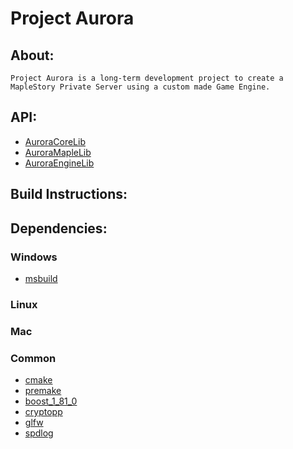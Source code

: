# Project Aurora

## About:
```
Project Aurora is a long-term development project to create a MapleStory Private Server using a custom made Game Engine.
```

## API:
* [AuroraCoreLib](https://duncanbauer.github.io/AuroraCoreLib)
* [AuroraMapleLib](https://duncanbauer.github.io/AuroraMapleLib)
* [AuroraEngineLib](https://duncanbauer.github.io/AuroraEngineLib)

## Build Instructions:

## Dependencies:

### Windows
* [msbuild]()

### Linux

### Mac

### Common
* [cmake]()
* [premake](https://github.com/premake/premake-core)
* [boost_1_81_0](https://github.com/boostorg/boost)
* [cryptopp](https://github.com/weidai11/cryptopp)
* [glfw](https://github.com/glfw/glfw)
* [spdlog](https://github.com/gabime/spdlog)
